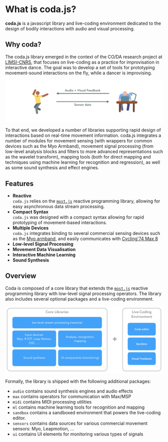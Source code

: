 # What is coda.js?

**coda.js** is a javascript library and live-coding environment dedicated to the design of bodily interactions with audio and visual processing.

## Why coda?

The coda.js library emerged in the context of the CO/DA research project at [LIMSI-CNRS](https://www.limsi.fr/fr/), that focuses on live-coding as a practice for improvisation in interactive dance. The goal was to develop a set of tools for prototyping movement-sound interactions on the fly, while a dancer is improvising.

![Overview of a dance and live-coding improvisation](./livecode-dance.jpg)

To that end, we developed a number of libraries supporting rapid design of interactions based on real-time movement information. coda.js integrates a number of modules for movement sensing (with wrappers for common devices such as the Myo Armband), movement signal processing (from low-level analysis blocks and filters to more advanced representations such as the wavelet transform), mapping tools (both for direct mapping and techniques using machine learning for recognition and regression), as well as some sound synthesis and effect engines.

## Features

- **Reactive**<br>`coda.js` relies on the [`most.js`](https://github.com/mostjs/core) reactive programming library, allowing for easy asynchronous data stream processing.
- **Compact Syntax**<br>`coda.js` was designed with a compact syntax allowing for rapid prototyping of movement-based interactions.
- **Multiple Devices**<br>`coda.js` integrates binding to several commercial sensing devices such as the [Myo armband](https://www.myo.com/), and easily communicates with [Cycling'74 Max 8](https://cycling74.com/)
- **Low-level Signal Processing**
- **Movement Data Visualisation**
- **Interactive Machine Learning**
- **Sound Synthesis**

## Overview

Coda is composed of a core library that extends the [`most.js`](https://github.com/mostjs/core) reactive programming library with low-level signal processing operators. The library also includes several optional packages and a live-coding environment.

![Visual overview of the coda.js library architecture](./coda_architecture.jpg)

Formally, the library is shipped with the following additional packages:
- `audio` contains sound synthesis engines and audio effects
- `max` contains operators for communication with Max/MSP
- `midi` contains MIDI processing utilities
- `ml` contains machine learning tools for recognition and mapping
- `sandbox` contains a sandboxed environment that powers the live-coding editor.
- `sensors` contains data sources for various commercial movement sensors: Myo, Leapmotion, ...
- `ui` contains UI elements for monitoring various types of signals

